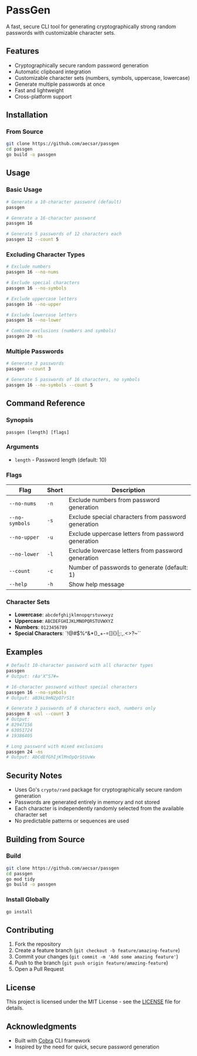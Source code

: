 # PassGen

A fast, secure CLI tool for generating cryptographically strong random passwords with customizable character sets.

## Features

- Cryptographically secure random password generation
- Automatic clipboard integration
- Customizable character sets (numbers, symbols, uppercase, lowercase)
- Generate multiple passwords at once
- Fast and lightweight
- Cross-platform support

## Installation

### From Source
```bash
git clone https://github.com/aecsar/passgen
cd passgen
go build -o passgen
```

<!-- ### Direct Download -->
<!-- Download the latest binary from the [releases page](https://github.com/yourusername/passgen/releases). -->

## Usage

### Basic Usage
```bash
# Generate a 10-character password (default)
passgen

# Generate a 16-character password
passgen 16

# Generate 5 passwords of 12 characters each
passgen 12 --count 5
```

### Excluding Character Types
```bash
# Exclude numbers
passgen 16 --no-nums

# Exclude special characters
passgen 16 --no-symbols

# Exclude uppercase letters
passgen 16 --no-upper

# Exclude lowercase letters
passgen 16 --no-lower

# Combine exclusions (numbers and symbols)
passgen 20 -ns
```

### Multiple Passwords
```bash
# Generate 3 passwords
passgen --count 3

# Generate 5 passwords of 16 characters, no symbols
passgen 16 --no-symbols --count 5
```

## Command Reference

### Synopsis
```
passgen [length] [flags]
```

### Arguments
- `length` - Password length (default: 10)

### Flags
| Flag | Short | Description |
|------|-------|-------------|
| `--no-nums` | `-n` | Exclude numbers from password generation |
| `--no-symbols` | `-s` | Exclude special characters from password generation |
| `--no-upper` | `-u` | Exclude uppercase letters from password generation |
| `--no-lower` | `-l` | Exclude lowercase letters from password generation |
| `--count` | `-c` | Number of passwords to generate (default: 1) |
| `--help` | `-h` | Show help message |

### Character Sets
- **Lowercase**: `abcdefghijklmnopqrstuvwxyz`
- **Uppercase**: `ABCDEFGHIJKLMNOPQRSTUVWXYZ`
- **Numbers**: `0123456789`
- **Special Characters**: `!@#$%^&*()_+-=[]{}|;:,.<>?~\``

## Examples

```bash
# Default 10-character password with all character types
passgen
# Output: rAo'X^S7#=

# 16-character password without special characters
passgen 16 --no-symbols
# Output: aB3kL9mN2pQ7rS1t

# Generate 3 passwords of 8 characters each, numbers only
passgen 8 -usl --count 3
# Output:
# 82947156
# 63051724
# 19386405

# Long password with mixed exclusions
passgen 24 -ns
# Output: AbCdEfGhIjKlMnOpQrStUvWx
```

## Security Notes

- Uses Go's `crypto/rand` package for cryptographically secure random generation
- Passwords are generated entirely in memory and not stored
- Each character is independently randomly selected from the available character set
- No predictable patterns or sequences are used

## Building from Source

### Build
```bash
git clone https://github.com/aecsar/passgen
cd passgen
go mod tidy
go build -o passgen
```

### Install Globally
```bash
go install
```

## Contributing

1. Fork the repository
2. Create a feature branch (`git checkout -b feature/amazing-feature`)
3. Commit your changes (`git commit -m 'Add some amazing feature'`)
4. Push to the branch (`git push origin feature/amazing-feature`)
5. Open a Pull Request

## License

This project is licensed under the MIT License - see the [LICENSE](LICENSE) file for details.

## Acknowledgments

- Built with [Cobra](https://github.com/spf13/cobra) CLI framework
- Inspired by the need for quick, secure password generation
